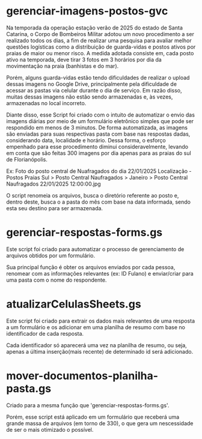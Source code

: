 # gerenciar-imagens-postos-gvc

Na temporada da operação estação verão de 2025 do estado de Santa Catarina, o Corpo de Bombeiros Militar adotou um novo procedimento a ser realizado todos os dias, a fim de realizar uma pesquisa para avaliar melhor questões logísticas como a distribuição de guarda-vidas e postos ativos por praias de maior ou menor risco. A medida adotada consiste em, cada posto ativo na temporada, deve tirar 3 fotos em 3 horários por dia da movimentação na praia (banhistas e do mar).

Porém, alguns guarda-vidas estão tendo dificuldades de realizar o upload dessas imagens no Google Drive, principalmente pela dificuldade de acessar as pastas via celular durante o dia de serviço. Em razão disso, muitas dessas imagens não estão sendo armazenadas e, às vezes, armazenadas no local incorreto.

Diante disso, esse Script foi criado com o intuito de automatizar o envio das imagens diárias por meio de um formulário eletrônico simples que pode ser respondido em menos de 3 minutos. De forma automatizada, as imagens são enviadas para suas respectivas pasta com base nas respostas dadas, considerando data, localidade e horário. Dessa forma, o esforço empenhado para esse procedimento diminui consideravelmente, levando em conta que são feitas 300 imagens por dia apenas para as praias do sul de Florianópolis.

Ex: Foto do posto central de Nuafragados do dia 22/01/2025
    Localização - Postos Praias Sul > Posto Central Naufragados > Janeiro > Posto Central Naufragados 22/01/2025 12:00:00.jpg

O script renomeia os arquivos, busca o diretório referente ao posto e, dentro deste, busca o a pasta do mês com base na data informada, sendo esta seu destino para ser armazenada. 

# gerenciar-respostas-forms.gs

Este script foi criado para automatizar o processo de gerenciamento de arquivos obtidos por um formulário.

Sua principal função é obter os arquivos enviados por cada pessoa, renomear com as informações relevantes (ex: ID Fulano) e enviar/criar para uma pasta com o nome do respondente.

# atualizarCelulasSheets.gs

Este script foi criado para extrair os dados mais relevantes de uma resposta a um formulário e os adicionar em uma planilha de resumo com base no identificador de cada resposta.

Cada identificador só aparecerá uma vez na planilha de resumo, ou seja, apenas a última inserção(mais recente) de determinado id será adicionado.

# mover-documentos-planilha-pasta.gs

Criado para a mesma função que 'gerenciar-respostas-forms.gs'.

Porém, esse script está aplicado em um formulário que receberá uma grande massa de arquivos (em torno de 330), o que gera um nescessidade de ser o mais otimizado o possível. 



